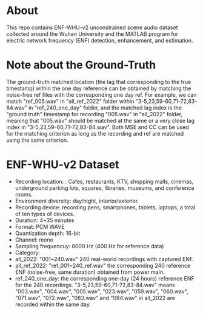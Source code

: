 # About
This repo contains ENF-WHU-v2 unconstrained scene audio dataset collected around the Wuhan University and the MATLAB program for electric network frequency (ENF)  detection, enhancement, and estimation.

# Note about the Ground-Truth 
The ground-truth matched location (the lag that corresponding to the true timestamp) within the one day reference can be obtained by matching the noise-free ref files with the corresponding one day ref. For example, we can match "ref_005.wav" in "all_ref_2022" folder within "3-5,23,59-60,71-72,83-84.wav" in "ref_240_one_day" folder, and the matched lag index is the "ground truth" timestamp for recording "005.wav" in "all_2022" folder, meaning that "005.wav" should be matched at the same or a very close lag index in "3-5,23,59-60,71-72,83-84.wav". Both MSE and CC can be used for the matching criterion as long as the recording and ref are matched using the same criterion.

# ENF-WHU-v2 Dataset
* Recording location: : Cafes, restaurants, KTV, shopping malls, cinemas, underground parking lots, squares, libraries, museums, and conference rooms.
* Environment diversity: day/night, interior/exterior.
* Recording device: recording pens, smartphones, tablets, laptops, a total of ten types of devices.
* Duration: 4~35 minutes
* Format: PCM WAVE
* Quantization depth: 16-bit
* Channel: mono
* Sampling frequencuy: 8000 Hz (400 Hz for reference data)
* Category:
* all_2022: "001~240.wav" 240 real-world recordings with captured ENF.
* all_ref_2022: "ref_001~240_ref.wav" the corresponding 240 reference ENF (noise-free, same duration) obtained from power main.
* ref_240_one_day: the corresponding one-day (24 hours) reference ENF for the 240 recordings. "3-5,23,59-60,71-72,83-84.wav" means "003.wav", "004.wav", "005.wav", "023.wav", "059.wav", "060.wav", "071.wav", "072.wav", "083.wav" and "084.wav" in all_2022 are recorded within the same day.
